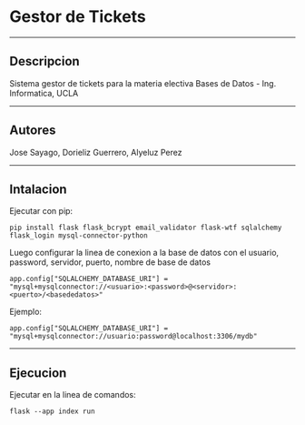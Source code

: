 # Gestor de Tickets

***

## Descripcion

Sistema gestor de tickets para la materia electiva Bases de Datos - Ing. Informatica, UCLA

***

## Autores

Jose Sayago, Dorieliz Guerrero, Alyeluz Perez

***

## Intalacion

Ejecutar con pip:

`pip install flask flask_bcrypt email_validator flask-wtf sqlalchemy flask_login mysql-connector-python`

Luego configurar la linea de conexion a la base de datos con el usuario, password, servidor, puerto, nombre de base de datos

`app.config["SQLALCHEMY_DATABASE_URI"] = "mysql+mysqlconnector://<usuario>:<password>@<servidor>:<puerto>/<basededatos>"`

Ejemplo:

`app.config["SQLALCHEMY_DATABASE_URI"] = "mysql+mysqlconnector://usuario:password@localhost:3306/mydb"`

***

## Ejecucion

Ejecutar en la linea de comandos:

`flask --app index run`
